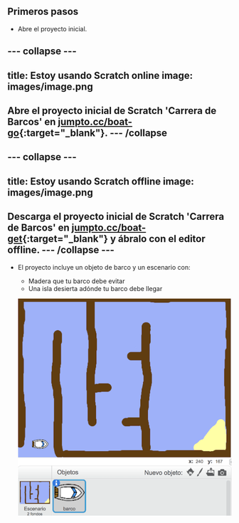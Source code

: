 ## Primeros pasos

+ Abre el proyecto inicial.

--- collapse ---
---
title: Estoy usando Scratch online
image: images/image.png
---
Abre el proyecto inicial de Scratch 'Carrera de Barcos' en [jumpto.cc/boat-go](https://scratch.mit.edu/projects/63958014/#editor){:target="_blank"}. 
--- /collapse 
---

--- collapse ---
---
title: Estoy usando Scratch offline
image: images/image.png
---
Descarga el proyecto inicial de Scratch 'Carrera de Barcos' en [jumpto.cc/boat-get](http:jumpto.cc/boat-get){:target="_blank"} y ábralo con el editor offline. 
--- /collapse ---
---

+ El proyecto incluye un objeto de barco y un escenario con:
    
    + Madera que tu barco debe evitar
    + Una isla desierta adónde tu barco debe llegar
    
    ![captura de pantalla](images/boat-starter.png)
